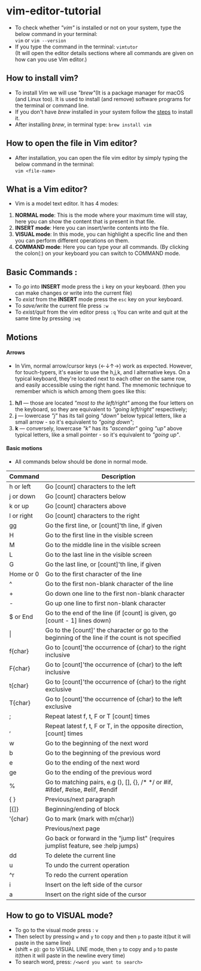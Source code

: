 # vim-editor-tutorial
- To check whether *"vim"* is installed or not on your system, type the below command in your terminal: <br>
	`vim`  or `vim --version`
- If you type the command in the terminal:
    `vimtutor` <br>
	    (It will open the editor details sections where all commands are given on how can you use Vim editor.)

## How to install vim?
  - To install *Vim* we will use *"brew"*(It is a package manager for macOS (and Linux too). It is used to install (and remove) software programs for the terminal or command line. 
  - If you don't have _brew_ installed in your system follow the [steps](https://brew.sh/) to install it.
  - After installing *brew*, in terminal type: `brew install vim`

  ## How to open the file in Vim editor?
  - After installation, you can open the file vim editor by simply typing the below command in the terminal: <br>
    `vim <file-name>`

  ## What is a Vim editor?
  - Vim is a model text editor. It has 4 modes: <br>
  1. **NORMAL mode**: This is the mode where your maximum time will stay, here you can show the content that is present in that file. <br>
  2. **INSERT mode**: Here you can insert/write contents into the file. <br>
  3. **VISUAL mode**: In this mode, you can highlight a specific line and then you can perform different operations on them. <br>
  4. **COMMAND mode**: Here you can type your all commands. (By clicking the colon(:) on your keyboard you can switch to COMMAND mode.

  ## Basic Commands :
  - To *go* into **INSERT** mode press the `i` key on your keyboard. (then you can make changes or write into the current file)
  - To *exist* from the **INSERT** mode press the `esc` key on your keyboard.
  - To *save/write* the current file press `:w`
  - To *exist/quit* from the vim editor press `:q`
    You can write and quit at the same time by pressing `:wq`

## Motions
#### Arrows
  - In Vim, normal arrow/cursor keys (←↓↑→) work as expected. However, for touch-typers, it's easier to use the h,j,k, and l alternative keys. On a typical keyboard, they're located next to each other on the same row, and easily accessible using the right hand. The mnemonic 
  technique to remember which is which among them goes like this:

  1. **h/l** — those are located *"most to the left/right"* among the four letters on the keyboard, so they are equivalent to *"going left/right"*    respectively; <br>
  2. **j** — lowercase _"j"_ has its tail going _"down"_ below typical letters, like a small arrow - so it's equivalent to _"going down"_; <br>
  3. **k** — conversely, lowercase *"k"* has its *"ascender"* going *"up"* above typical letters, like a small pointer - so it's equivalent to *"going up"*.


  #### Basic motions
- All commands below should be done in normal mode.

| Command      | Description                                                                    |
|--------------|--------------------------------------------------------------------------------|
| h or left    | Go [count] characters to the left                                               |
| j or down    | Go [count] characters below                                                     |
| k or up      | Go [count] characters above                                                     |
| l or right   | Go [count] characters to the right                                               |
| gg           | Go the first line, or [count]'th line, if given                                 |
| H            | Go to the first line in the visible screen                                       |
| M            | Go to the middle line in the visible screen                                      |
| L            | Go to the last line in the visible screen                                        |
| G            | Go the last line, or [count]'th line, if given                                   |
| Home or 0    | Go to the first character of the line                                                |
| ^            | Go to the first non-blank character of the line                                      |
| +            | Go down one line to the first non-blank character                                    |
| -            | Go up one line to first non-blank character                                      |
| $ or End     | Go to the end of the line (if [count] is given, go [count - 1] lines down)       |
| \|           | Go to the [count]' the character or go to the beginning of the line if the count is not specified |
| f{char}      | Go to [count]'the occurrence of {char} to the right inclusive                     |
| F{char}      | Go to [count]'the occurrence of {char} to the left inclusive                      |
| t{char}      | Go to [count]'the occurrence of {char} to the right exclusive                      |
| T{char}      | Go to [count]'the occurrence of {char} to the left exclusive                      |
| ;            | Repeat latest f, t, F or T [count] times                                        |
| ,            | Repeat latest f, t, F or T, in the opposite direction, [count] times              |
| w            | Go to the beginning of the next word                                             |
| b            | Go to the beginning of the previous word                                         |
| e            | Go to the ending of the next word                                                 |
| ge           | Go to the ending of the previous word                                             |
| %            | Go to matching pairs, e.g (), [], {}, /* */ or #if, #ifdef, #else, #elif, #endif |
| { }          | Previous/next paragraph                                                          |
| [{]}         | Beginning/ending of block                                                         |
| '{char}      | Go to mark (mark with m{char})                                                   |
| <C-B><C-F>   | Previous/next page                                                               |
| <C-O><C-I>   | Go back or forward in the "jump list" (requires jumplist feature, see :help jumps) |
| dd           | To delete the current line                                                       |
| u            | To undo the current operation                                                    |
| ^r           | To redo the current operation                                                    |
| i            | Insert on the left side of the cursor                                            |
| a            | Insert on the right side of the cursor                                            |


## How to go to VISUAL mode?
- To go to the visual mode press : `v` <br>
- Then select by pressing `w` and `y` to copy and then `p` to paste it(but it will paste in the same line)
-  (shift + p): go to VISUAL LINE mode, then `y` to copy and `p` to paste it(then it will paste in the newline every time)
- To search word, press: `/<word you want to search>`
   


    
